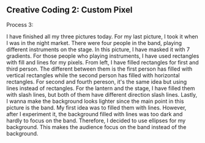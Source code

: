 ## Creative Coding 2: Custom Pixel

Process 3:

I have finished all my three pictures today. For my last picture, I took it when I was in the night market. There were four people in the band, playing different instruments on the stage. In this picture, I have masked it with 7 gradients. For those people who playing instruments, I have used rectangles with fill and lines for my pixels. From left, I have filled rectangles for first and third person. The different between them is the first person has filled with vertical rectangles while the second person has filled with horizontal rectangles. For second and fourth pereson, it's the same idea but using lines instead of rectangles. For the lantern and the stage, I have filled them with slash lines, but both of them have different direction slash lines. Lastly, I wanna make the background looks lighter since the main point in this picture is the band. My first idea was to filled them with lines. However, after I experiment it, the background filled with lines was too dark and hardly to focus on the band. Therefore, I decided to use ellipses for my background. This makes the audience focus on the band instead of the background.